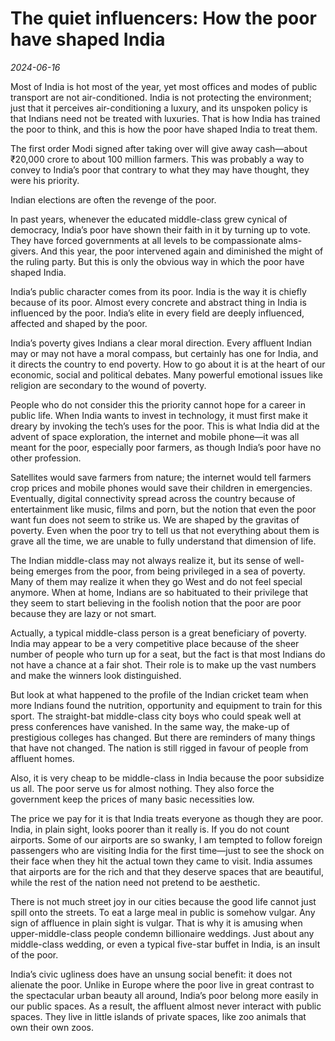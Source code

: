 # The quiet influencers: How the poor have shaped India

*2024-06-16*

Most of India is hot most of the year, yet most offices and modes of
public transport are not air-conditioned. India is not protecting the
environment; just that it perceives air-conditioning a luxury, and its
unspoken policy is that Indians need not be treated with luxuries. That
is how India has trained the poor to think, and this is how the poor
have shaped India to treat them.

The first order Modi signed after taking over will give away cash—about
<span class="webrupee">₹</span>20,000 crore to about 100 million
farmers. This was probably a way to convey to India’s poor that contrary
to what they may have thought, they were his priority.

Indian elections are often the revenge of the poor.

In past years, whenever the educated middle-class grew cynical of
democracy, India’s poor have shown their faith in it by turning up to
vote. They have forced governments at all levels to be compassionate
alms-givers. And this year, the poor intervened again and diminished the
might of the ruling party. But this is only the obvious way in which the
poor have shaped India.

India’s public character comes from its poor. India is the way it is
chiefly because of its poor. Almost every concrete and abstract thing in
India is influenced by the poor. India’s elite in every field are deeply
influenced, affected and shaped by the poor.

India’s poverty gives Indians a clear moral direction. Every affluent
Indian may or may not have a moral compass, but certainly has one for
India, and it directs the country to end poverty. How to go about it is
at the heart of our economic, social and political debates. Many
powerful emotional issues like religion are secondary to the wound of
poverty. 

People who do not consider this the priority cannot hope for a career in
public life. When India wants to invest in technology, it must first
make it dreary by invoking the tech’s uses for the poor. This is what
India did at the advent of space exploration, the internet and mobile
phone—it was all meant for the poor, especially poor farmers, as though
India’s poor have no other profession. 

Satellites would save farmers from nature; the internet would tell
farmers crop prices and mobile phones would save their children in
emergencies. Eventually, digital connectivity spread across the country
because of entertainment like music, films and porn, but the notion that
even the poor want fun does not seem to strike us. We are shaped by the
gravitas of poverty. Even when the poor try to tell us that not
everything about them is grave all the time, we are unable to fully
understand that dimension of life.

The Indian middle-class may not always realize it, but its sense of
well-being emerges from the poor, from being privileged in a sea of
poverty. Many of them may realize it when they go West and do not feel
special anymore. When at home, Indians are so habituated to their
privilege that they seem to start believing in the foolish notion that
the poor are poor because they are lazy or not smart. 

Actually, a typical middle-class person is a great beneficiary of
poverty. India may appear to be a very competitive place because of the
sheer number of people who turn up for a seat, but the fact is that most
Indians do not have a chance at a fair shot. Their role is to make up
the vast numbers and make the winners look distinguished.

But look at what happened to the profile of the Indian cricket team when
more Indians found the nutrition, opportunity and equipment to train for
this sport. The straight-bat middle-class city boys who could speak well
at press conferences have vanished. In the same way, the make-up of
prestigious colleges has changed. But there are reminders of many things
that have not changed. The nation is still rigged in favour of people
from affluent homes.

Also, it is very cheap to be middle-class in India because the poor
subsidize us all. The poor serve us for almost nothing. They also force
the government keep the prices of many basic necessities low.

The price we pay for it is that India treats everyone as though they are
poor. India, in plain sight, looks poorer than it really is. If you do
not count airports. Some of our airports are so swanky, I am tempted to
follow foreign passengers who are visiting India for the first time—just
to see the shock on their face when they hit the actual town they came
to visit. India assumes that airports are for the rich and that they
deserve spaces that are beautiful, while the rest of the nation need not
pretend to be aesthetic.

There is not much street joy in our cities because the good life cannot
just spill onto the streets. To eat a large meal in public is somehow
vulgar. Any sign of affluence in plain sight is vulgar. That is why it
is amusing when upper-middle-class people condemn billionaire weddings.
Just about any middle-class wedding, or even a typical five-star buffet
in India, is an insult of the poor.

India’s civic ugliness does have an unsung social benefit: it does not
alienate the poor. Unlike in Europe where the poor live in great
contrast to the spectacular urban beauty all around, India’s poor belong
more easily in our public spaces. As a result, the affluent almost never
interact with public spaces. They live in little islands of private
spaces, like zoo animals that own their own zoos.
